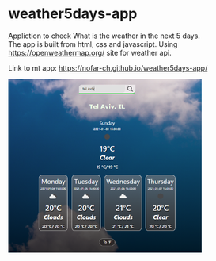 # weather5days-app

Appliction to check What is the weather in the next 5 days.
<br/>
The app is built from html, css and javascript.
Using https://openweathermap.org/ site for weather api.<br/>

Link to mt app: https://nofar-ch.github.io/weather5days-app/<br/>

<kbd><img src="images/viewApp.PNG" height="350"></kbd>


